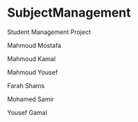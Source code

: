 # SubjectManagement

Student Management Project 

Mahmoud Mostafa

Mahmoud Kamal

Mahmoud Yousef

Farah Shams

Mohamed Samir

Yousef Gamal

